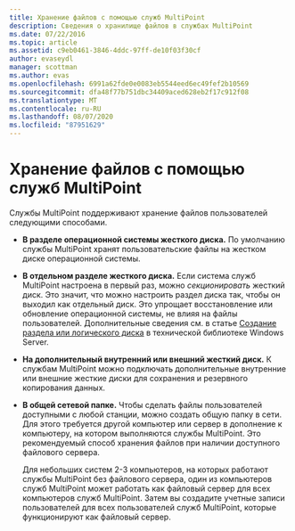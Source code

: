 ```yaml
---
title: Хранение файлов с помощью служб MultiPoint
description: Сведения о хранилище файлов в службах MultiPoint
ms.date: 07/22/2016
ms.topic: article
ms.assetid: c9eb0461-3846-4ddc-97ff-de10f03f30cf
author: evaseydl
manager: scottman
ms.author: evas
ms.openlocfilehash: 6991a62fde0e0083eb5544eed6ec49fef2b10569
ms.sourcegitcommit: dfa48f77b751dbc34409aced628eb2f17c912f08
ms.translationtype: MT
ms.contentlocale: ru-RU
ms.lasthandoff: 08/07/2020
ms.locfileid: "87951629"
---
```

# <a name="storing-files-with-multipoint-services"></a>Хранение файлов с помощью служб MultiPoint
Службы MultiPoint поддерживают хранение файлов пользователей следующими способами.

-   **В разделе операционной системы жесткого диска.** По умолчанию службы MultiPoint хранят пользовательские файлы на жестком диске операционной системы.

-   **В отдельном разделе жесткого диска.** Если система служб MultiPoint настроена в первый раз, можно *секционировать* жесткий диск. Это значит, что можно настроить раздел диска так, чтобы он выходил как отдельный диск. Это упрощает восстановление или обновление операционной системы, не влияя на файлы пользователей. Дополнительные сведения см. в статье [Создание раздела или логического диска](https://go.microsoft.com/fwlink/?LinkId=182618) в технической библиотеке Windows Server.

-   **На дополнительный внутренний или внешний жесткий диск.** К службам MultiPoint можно подключать дополнительные внутренние или внешние жесткие диски для сохранения и резервного копирования данных.

-   **В общей сетевой папке.** Чтобы сделать файлы пользователей доступными с любой станции, можно создать общую папку в сети. Для этого требуется другой компьютер или сервер в дополнение к компьютеру, на котором выполняются службы MultiPoint. Это рекомендуемый способ хранения файлов при наличии доступного файлового сервера.

    Для небольших систем 2-3 компьютеров, на которых работают службы MultiPoint без файлового сервера, один из компьютеров служб MultiPoint может работать как файловый сервер для всех компьютеров служб MultiPoint. Затем вы создадите учетные записи пользователей для всех пользователей служб MultiPoint, которые функционируют как файловый сервер.

